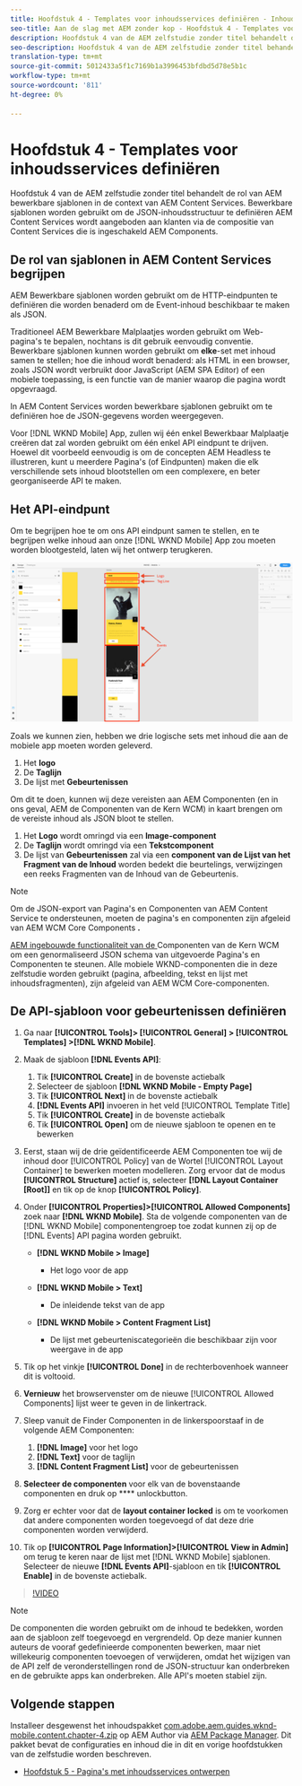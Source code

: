 ```yaml
---
title: Hoofdstuk 4 - Templates voor inhoudsservices definiëren - Inhoudsservices
seo-title: Aan de slag met AEM zonder kop - Hoofdstuk 4 - Templates voor inhoudsservices definiëren
description: Hoofdstuk 4 van de AEM zelfstudie zonder titel behandelt de rol van AEM bewerkbare sjablonen in de context van AEM Content Services. Bewerkbare sjablonen worden gebruikt om de JSON-inhoudsstructuur te definiëren AEM Content Services uiteindelijk zichtbaar wordt.
seo-description: Hoofdstuk 4 van de AEM zelfstudie zonder titel behandelt de rol van AEM bewerkbare sjablonen in de context van AEM Content Services. Bewerkbare sjablonen worden gebruikt om de JSON-inhoudsstructuur te definiëren AEM Content Services uiteindelijk zichtbaar wordt.
translation-type: tm+mt
source-git-commit: 5012433a5f1c7169b1a3996453bfdbd5d78e5b1c
workflow-type: tm+mt
source-wordcount: '811'
ht-degree: 0%

---
```



# Hoofdstuk 4 - Templates voor inhoudsservices definiëren

Hoofdstuk 4 van de AEM zelfstudie zonder titel behandelt de rol van AEM bewerkbare sjablonen in de context van AEM Content Services. Bewerkbare sjablonen worden gebruikt om de JSON-inhoudsstructuur te definiëren AEM Content Services wordt aangeboden aan klanten via de compositie van Content Services die is ingeschakeld AEM Components.

## De rol van sjablonen in AEM Content Services begrijpen

AEM Bewerkbare sjablonen worden gebruikt om de HTTP-eindpunten te definiëren die worden benaderd om de Event-inhoud beschikbaar te maken als JSON.

Traditioneel AEM Bewerkbare Malplaatjes worden gebruikt om Web-pagina&#39;s te bepalen, nochtans is dit gebruik eenvoudig conventie. Bewerkbare sjablonen kunnen worden gebruikt om **elke**-set met inhoud samen te stellen; hoe die inhoud wordt benaderd: als HTML in een browser, zoals JSON wordt verbruikt door JavaScript (AEM SPA Editor) of een mobiele toepassing, is een functie van de manier waarop die pagina wordt opgevraagd.

In AEM Content Services worden bewerkbare sjablonen gebruikt om te definiëren hoe de JSON-gegevens worden weergegeven.

Voor [!DNL WKND Mobile] App, zullen wij één enkel Bewerkbaar Malplaatje creëren dat zal worden gebruikt om één enkel API eindpunt te drijven. Hoewel dit voorbeeld eenvoudig is om de concepten AEM Headless te illustreren, kunt u meerdere Pagina&#39;s (of Eindpunten) maken die elk verschillende sets inhoud blootstellen om een complexere, en beter georganiseerde API te maken.

## Het API-eindpunt

Om te begrijpen hoe te om ons API eindpunt samen te stellen, en te begrijpen welke inhoud aan onze [!DNL WKND Mobile] App zou moeten worden blootgesteld, laten wij het ontwerp terugkeren.

![API voor gebeurtenissen Decomposition](./assets/chapter-4/design-to-component-mapping.png)

Zoals we kunnen zien, hebben we drie logische sets met inhoud die aan de mobiele app moeten worden geleverd.

1. Het **logo**
2. De **Taglijn**
3. De lijst met **Gebeurtenissen**

Om dit te doen, kunnen wij deze vereisten aan AEM Componenten (en in ons geval, AEM de Componenten van de Kern WCM) in kaart brengen om de vereiste inhoud als JSON bloot te stellen.

1. Het **Logo** wordt omringd via een **Image-component**
2. De **Taglijn** wordt omringd via een **Tekstcomponent**
3. De lijst van **Gebeurtenissen** zal via een **component van de Lijst van het Fragment van de Inhoud** worden bedekt die beurtelings, verwijzingen een reeks Fragmenten van de Inhoud van de Gebeurtenis.

>[!NOTE]
>
>Om de JSON-export van Pagina&#39;s en Componenten van AEM Content Service te ondersteunen, moeten de pagina&#39;s en componenten zijn afgeleid van AEM WCM Core Components **.**
>
>[AEM ingebouwde functionaliteit van de ](https://github.com/Adobe-Marketing-Cloud/aem-core-wcm-components) Componenten van de Kern WCM om een genormaliseerd JSON schema van uitgevoerde Pagina&#39;s en Componenten te steunen. Alle mobiele WKND-componenten die in deze zelfstudie worden gebruikt (pagina, afbeelding, tekst en lijst met inhoudsfragmenten), zijn afgeleid van AEM WCM Core-componenten.

## De API-sjabloon voor gebeurtenissen definiëren

1. Ga naar **[!UICONTROL Tools]> [!UICONTROL General] > [!UICONTROL Templates] >[!DNL WKND Mobile]**.

1. Maak de sjabloon **[!DNL Events API]**:

   1. Tik **[!UICONTROL Create]** in de bovenste actiebalk
   1. Selecteer de sjabloon **[!DNL WKND Mobile - Empty Page]**
   1. Tik **[!UICONTROL Next]** in de bovenste actiebalk
   1. **[!DNL Events API]** invoeren in het veld [!UICONTROL Template Title]
   1. Tik **[!UICONTROL Create]** in de bovenste actiebalk
   1. Tik **[!UICONTROL Open]** om de nieuwe sjabloon te openen en te bewerken

1. Eerst, staan wij de drie geïdentificeerde AEM Componenten toe wij de inhoud door [!UICONTROL Policy] van de Wortel [!UICONTROL Layout Container] te bewerken moeten modelleren. Zorg ervoor dat de modus **[!UICONTROL Structure]** actief is, selecteer **[!DNL Layout Container \[Root\]]** en tik op de knop **[!UICONTROL Policy]**.
1. Onder **[!UICONTROL Properties]>[!UICONTROL Allowed Components]** zoek naar **[!DNL WKND Mobile]**. Sta de volgende componenten van de [!DNL WKND Mobile] componentengroep toe zodat kunnen zij op de [!DNL Events] API pagina worden gebruikt.

   * **[!DNL WKND Mobile > Image]**

      * Het logo voor de app
   * **[!DNL WKND Mobile > Text]**

      * De inleidende tekst van de app
   * **[!DNL WKND Mobile > Content Fragment List]**

      * De lijst met gebeurteniscategorieën die beschikbaar zijn voor weergave in de app



1. Tik op het vinkje **[!UICONTROL Done]** in de rechterbovenhoek wanneer dit is voltooid.
1. **Vernieuw** het browservenster om de nieuwe  [!UICONTROL Allowed Components] lijst weer te geven in de linkertrack.
1. Sleep vanuit de Finder Componenten in de linkerspoorstaaf in de volgende AEM Componenten:
   1. **[!DNL Image]** voor het logo
   2. **[!DNL Text]** voor de taglijn
   3. **[!DNL Content Fragment List]** voor de gebeurtenissen
1. **Selecteer de componenten** voor elk van de bovenstaande componenten en druk op  **** unlockbutton.
1. Zorg er echter voor dat de **layout container** **locked** is om te voorkomen dat andere componenten worden toegevoegd of dat deze drie componenten worden verwijderd.
1. Tik op **[!UICONTROL Page Information]>[!UICONTROL View in Admin]** om terug te keren naar de lijst met [!DNL WKND Mobile] sjablonen. Selecteer de nieuwe **[!DNL Events API]**-sjabloon en tik **[!UICONTROL Enable]** in de bovenste actiebalk.

>[!VIDEO](https://video.tv.adobe.com/v/28342/?quality=12&learn=on)

>[!NOTE]
>
> De componenten die worden gebruikt om de inhoud te bedekken, worden aan de sjabloon zelf toegevoegd en vergrendeld. Op deze manier kunnen auteurs de vooraf gedefinieerde componenten bewerken, maar niet willekeurig componenten toevoegen of verwijderen, omdat het wijzigen van de API zelf de veronderstellingen rond de JSON-structuur kan onderbreken en de gebruikte apps kan onderbreken. Alle API&#39;s moeten stabiel zijn.

## Volgende stappen

Installeer desgewenst het inhoudspakket [com.adobe.aem.guides.wknd-mobile.content.chapter-4.zip](https://github.com/adobe/aem-guides-wknd-mobile/releases/latest) op AEM Author via [AEM Package Manager](http://localhost:4502/crx/packmgr/index.jsp). Dit pakket bevat de configuraties en inhoud die in dit en vorige hoofdstukken van de zelfstudie worden beschreven.

* [Hoofdstuk 5 - Pagina&#39;s met inhoudsservices ontwerpen](./chapter-5.md)
